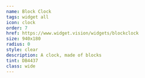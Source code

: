 ```yaml
---
name: Block Clock
tags: widget all
icon: clock
order: 7
href: https://www.widget.vision/widgets/blockclock
size: 940x180
radius: 0
style: clear
description: A clock, made of blocks
tint: DB4437
class: wide
---
```



